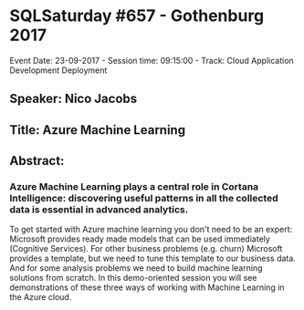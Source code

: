 # SQLSaturday #657 - Gothenburg 2017
Event Date: 23-09-2017 - Session time: 09:15:00 - Track: Cloud Application Development  Deployment
## Speaker: Nico Jacobs
## Title: Azure Machine Learning
## Abstract:
### Azure Machine Learning plays a central role in Cortana Intelligence: discovering useful patterns in all the collected data is essential in advanced analytics.
To get started with Azure machine learning you don't need to be  an expert: Microsoft provides ready made models that can be used immediately (Cognitive Services). For other business problems (e.g. churn) Microsoft provides a template, but we need to tune this template to our business data. And for some analysis problems we need to build machine learning solutions from scratch.
In this demo-oriented session you will see demonstrations of these three ways of working with Machine Learning in the Azure cloud.
